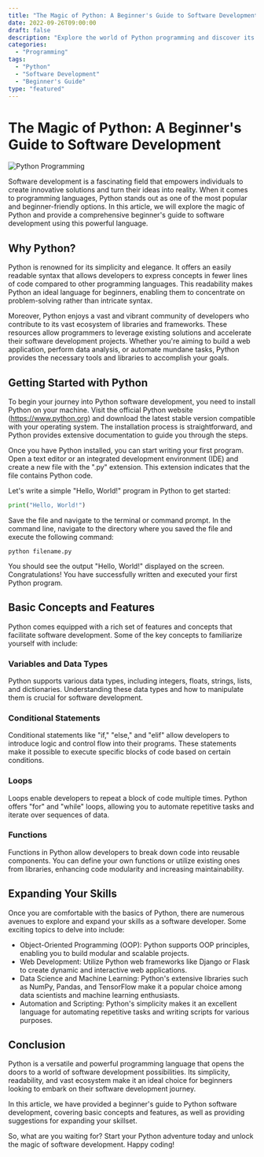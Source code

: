 ```yaml
--- 
title: "The Magic of Python: A Beginner's Guide to Software Development"
date: 2022-09-26T09:00:00
draft: false
description: "Explore the world of Python programming and discover its unlimited potential for software development projects."
categories:
  - "Programming"
tags:
  - "Python"
  - "Software Development"
  - "Beginner's Guide"
type: "featured"
---
```


# The Magic of Python: A Beginner's Guide to Software Development

![Python Programming](https://example.com/python-programming.jpg)

Software development is a fascinating field that empowers individuals to create innovative solutions and turn their ideas into reality. When it comes to programming languages, Python stands out as one of the most popular and beginner-friendly options. In this article, we will explore the magic of Python and provide a comprehensive beginner's guide to software development using this powerful language.

## Why Python?

Python is renowned for its simplicity and elegance. It offers an easily readable syntax that allows developers to express concepts in fewer lines of code compared to other programming languages. This readability makes Python an ideal language for beginners, enabling them to concentrate on problem-solving rather than intricate syntax.

Moreover, Python enjoys a vast and vibrant community of developers who contribute to its vast ecosystem of libraries and frameworks. These resources allow programmers to leverage existing solutions and accelerate their software development projects. Whether you're aiming to build a web application, perform data analysis, or automate mundane tasks, Python provides the necessary tools and libraries to accomplish your goals.

## Getting Started with Python

To begin your journey into Python software development, you need to install Python on your machine. Visit the official Python website (https://www.python.org) and download the latest stable version compatible with your operating system. The installation process is straightforward, and Python provides extensive documentation to guide you through the steps.

Once you have Python installed, you can start writing your first program. Open a text editor or an integrated development environment (IDE) and create a new file with the ".py" extension. This extension indicates that the file contains Python code.

Let's write a simple "Hello, World!" program in Python to get started:

```python
print("Hello, World!")
```

Save the file and navigate to the terminal or command prompt. In the command line, navigate to the directory where you saved the file and execute the following command:

```
python filename.py
```

You should see the output "Hello, World!" displayed on the screen. Congratulations! You have successfully written and executed your first Python program.

## Basic Concepts and Features

Python comes equipped with a rich set of features and concepts that facilitate software development. Some of the key concepts to familiarize yourself with include:

### Variables and Data Types

Python supports various data types, including integers, floats, strings, lists, and dictionaries. Understanding these data types and how to manipulate them is crucial for software development.

### Conditional Statements

Conditional statements like "if," "else," and "elif" allow developers to introduce logic and control flow into their programs. These statements make it possible to execute specific blocks of code based on certain conditions.

### Loops

Loops enable developers to repeat a block of code multiple times. Python offers "for" and "while" loops, allowing you to automate repetitive tasks and iterate over sequences of data.

### Functions

Functions in Python allow developers to break down code into reusable components. You can define your own functions or utilize existing ones from libraries, enhancing code modularity and increasing maintainability.

## Expanding Your Skills

Once you are comfortable with the basics of Python, there are numerous avenues to explore and expand your skills as a software developer. Some exciting topics to delve into include:

- Object-Oriented Programming (OOP): Python supports OOP principles, enabling you to build modular and scalable projects.
- Web Development: Utilize Python web frameworks like Django or Flask to create dynamic and interactive web applications.
- Data Science and Machine Learning: Python's extensive libraries such as NumPy, Pandas, and TensorFlow make it a popular choice among data scientists and machine learning enthusiasts.
- Automation and Scripting: Python's simplicity makes it an excellent language for automating repetitive tasks and writing scripts for various purposes.

## Conclusion

Python is a versatile and powerful programming language that opens the doors to a world of software development possibilities. Its simplicity, readability, and vast ecosystem make it an ideal choice for beginners looking to embark on their software development journey.

In this article, we have provided a beginner's guide to Python software development, covering basic concepts and features, as well as providing suggestions for expanding your skillset.

So, what are you waiting for? Start your Python adventure today and unlock the magic of software development. Happy coding!
